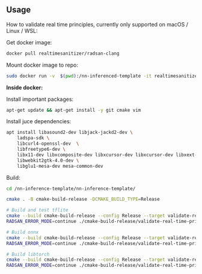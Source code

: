 ## Usage

How to validate real time principles, currently only supported on macOS / Linux / WSL: 


Get docker image:
```sh
docker pull realtimesanitizer/radsan-clang
```
Mount docker image to repo:
```sh
sudo docker run -v  $(pwd):/nn-inferenced-template -it realtimesanitizer/radsan-clang /bin/bash
```
**Inside docker:**

Install important packages:
```sh
apt-get update && apt-get install -y git cmake vim
```
Install juce dependencies:

```sh
apt install libasound2-dev libjack-jackd2-dev \
    ladspa-sdk \
    libcurl4-openssl-dev  \
    libfreetype6-dev \
    libx11-dev libxcomposite-dev libxcursor-dev libxcursor-dev libxext-dev libxinerama-dev libxrandr-dev libxrender-dev \
    libwebkit2gtk-4.0-dev \
    libglu1-mesa-dev mesa-common-dev
```

Build:
```sh
cd /nn-inference-template/nn-inference-template/

cmake . -B cmake-build-release -DCMAKE_BUILD_TYPE=Release

# Build and test tflite
cmake --build cmake-build-release --config Release --target validate-real-time-principles-tflite
RADSAN_ERROR_MODE=continue ./cmake-build-release/validate-real-time-principles/tensorflow-lite/validate-real-time-principles-tflite 2>&1 | tee validate-real-time-principles-tflite.txt

# Build onnx
cmake --build cmake-build-release --config Release --target validate-real-time-principles-onnxruntime
RADSAN_ERROR_MODE=continue ./cmake-build-release/validate-real-time-principles/onnxruntime/validate-real-time-principles-onnxruntime 2>&1 | tee validate-real-time-principles-onnxruntime.txt

# Build libtorch
cmake --build cmake-build-release --config Release --target validate-real-time-principles-libtorch
RADSAN_ERROR_MODE=continue ./cmake-build-release/validate-real-time-principles/libtorch/validate-real-time-principles-libtorch 2>&1 | tee validate-real-time-principles-libtorch.txt

```
